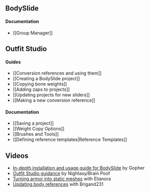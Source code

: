## BodySlide
#### Documentation
* [[Group Manager]]

## Outfit Studio
#### Guides
* [[Conversion references and using them]]
* [[Creating a BodySlide project]]
* [[Copying bone weights]]
* [[Adding zaps to projects]]
* [[Updating projects for new sliders]]
* [[Making a new conversion reference]]

#### Documentation
* [[Saving a project]]
* [[Weight Copy Options]]
* [[Brushes and Tools]]
* [[Defining reference templates|Reference Templates]]

## Videos
* [In-depth installation and usage guide for BodySlide](https://www.youtube.com/watch?v=Wkwtgp3x25s) by Gopher
* [Outfit Studio guidance](https://www.youtube.com/playlist?list=PLCW8BYqMR7Ei5smG2ij2GKmiVRu7JoUWk) by Nightasy/Brain Poof
* [Turning armor into static meshes](https://www.youtube.com/watch?v=ptjg17vOorY) with Elianora
* [Updating body references](https://www.youtube.com/watch?v=-H4UXcJlCJI) with Brigand231